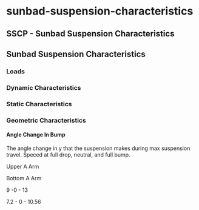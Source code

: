 # sunbad-suspension-characteristics

## SSCP - Sunbad Suspension Characteristics

## Sunbad Suspension Characteristics

### Loads

### Dynamic Characteristics

### Static Characteristics

### Geometric Characteristics

#### Angle Change In Bump

The angle change in y that the suspension makes during max suspension travel. Speced at full drop, neutral, and full bump.&#x20;

Upper A Arm&#x20;

&#x20;Bottom A Arm

&#x20;9 -0 - 13

&#x20;7.2 - 0 - 10.56
